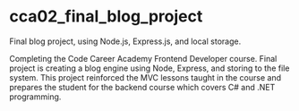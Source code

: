 # cca02_final_blog_project
Final blog project, using Node.js, Express.js, and local storage. 

Completing the Code Career Academy Frontend Developer course. Final project is creating a blog engine using Node, Express, and storing to the file system. 
This project reinforced the MVC lessons taught in the course and prepares the student for the backend course which covers C# and .NET programming. 

